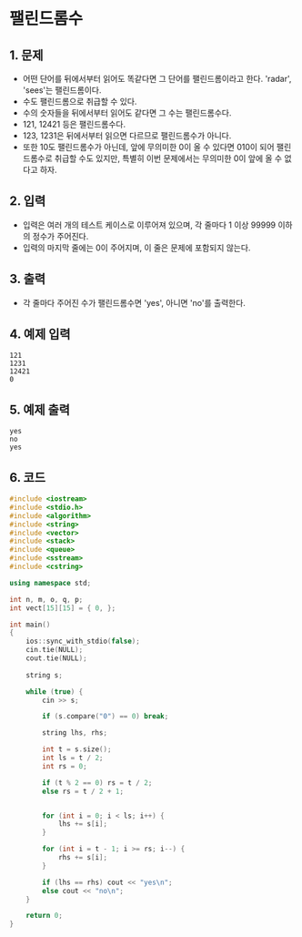 # 팰린드롬수

## 1. 문제
- 어떤 단어를 뒤에서부터 읽어도 똑같다면 그 단어를 팰린드롬이라고 한다. 'radar', 'sees'는 팰린드롬이다.
- 수도 팰린드롬으로 취급할 수 있다.
- 수의 숫자들을 뒤에서부터 읽어도 같다면 그 수는 팰린드롬수다.
- 121, 12421 등은 팰린드롬수다.
- 123, 1231은 뒤에서부터 읽으면 다르므로 팰린드롬수가 아니다.
- 또한 10도 팰린드롬수가 아닌데, 앞에 무의미한 0이 올 수 있다면 010이 되어 팰린드롬수로 취급할 수도 있지만, 특별히 이번 문제에서는 무의미한 0이 앞에 올 수 없다고 하자.

## 2. 입력
- 입력은 여러 개의 테스트 케이스로 이루어져 있으며, 각 줄마다 1 이상 99999 이하의 정수가 주어진다.
- 입력의 마지막 줄에는 0이 주어지며, 이 줄은 문제에 포함되지 않는다.

## 3. 출력
- 각 줄마다 주어진 수가 팰린드롬수면 'yes', 아니면 'no'를 출력한다.

## 4. 예제 입력
```
121
1231
12421
0
```

## 5. 예제 출력
```
yes
no
yes
```

## 6. 코드
```c++
#include <iostream>
#include <stdio.h>
#include <algorithm>
#include <string>
#include <vector>
#include <stack>
#include <queue>
#include <sstream>
#include <cstring>

using namespace std;

int n, m, o, q, p;
int vect[15][15] = { 0, };

int main()
{
    ios::sync_with_stdio(false);
    cin.tie(NULL);
    cout.tie(NULL);
    
    string s;

    while (true) {
        cin >> s;

        if (s.compare("0") == 0) break;

        string lhs, rhs;

        int t = s.size();
        int ls = t / 2;
        int rs = 0;

        if (t % 2 == 0) rs = t / 2;
        else rs = t / 2 + 1;


        for (int i = 0; i < ls; i++) {
            lhs += s[i];
        }

        for (int i = t - 1; i >= rs; i--) {
            rhs += s[i];
        }

        if (lhs == rhs) cout << "yes\n";
        else cout << "no\n";
    }

    return 0;
}
```
